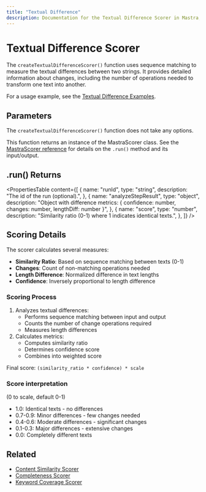 ```yaml
---
title: "Textual Difference"
description: Documentation for the Textual Difference Scorer in Mastra, which measures textual differences between strings using sequence matching.
---
```


# Textual Difference Scorer

The `createTextualDifferenceScorer()` function uses sequence matching to measure the textual differences between two strings. It provides detailed information about changes, including the number of operations needed to transform one text into another.

For a usage example, see the [Textual Difference Examples](/docs/examples/scorers/textual-difference).

## Parameters

The `createTextualDifferenceScorer()` function does not take any options.

This function returns an instance of the MastraScorer class. See the [MastraScorer reference](./mastra-scorer) for details on the `.run()` method and its input/output.

## .run() Returns

<PropertiesTable
content={[
{
name: "runId",
type: "string",
description: "The id of the run (optional).",
},
{
name: "analyzeStepResult",
type: "object",
description: "Object with difference metrics: { confidence: number, changes: number, lengthDiff: number }",
},
{
name: "score",
type: "number",
description: "Similarity ratio (0-1) where 1 indicates identical texts.",
},
]}
/>

## Scoring Details

The scorer calculates several measures:

- **Similarity Ratio**: Based on sequence matching between texts (0-1)
- **Changes**: Count of non-matching operations needed
- **Length Difference**: Normalized difference in text lengths
- **Confidence**: Inversely proportional to length difference

### Scoring Process

1. Analyzes textual differences:
   - Performs sequence matching between input and output
   - Counts the number of change operations required
   - Measures length differences
2. Calculates metrics:
   - Computes similarity ratio
   - Determines confidence score
   - Combines into weighted score

Final score: `(similarity_ratio * confidence) * scale`

### Score interpretation

(0 to scale, default 0-1)

- 1.0: Identical texts - no differences
- 0.7-0.9: Minor differences - few changes needed
- 0.4-0.6: Moderate differences - significant changes
- 0.1-0.3: Major differences - extensive changes
- 0.0: Completely different texts

## Related

- [Content Similarity Scorer](./content-similarity)
- [Completeness Scorer](./completeness)
- [Keyword Coverage Scorer](./keyword-coverage)
